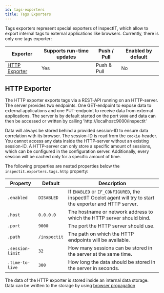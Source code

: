```yaml
---
id: tags-exporters
title: Tags Exporters
---
```


Tags exporters represent special exporters of InspectIT, which allow to export internal tags to external applications like browsers.
Currently, there is only one tags exporter:

| Exporter                        |Supports run-time updates| Push / Pull |Enabled by default|
|---------------------------------|---|-------------|---|
| [HTTP Exporter](#http-exporter) |Yes| Push & Pull |No|

## HTTP Exporter

The HTTP exporter exports tags via a REST-API running on an HTTP-server. The server provides two endpoints.
One GET-endpoint to expose data to external applications and one PUT-endpoint to receive data from external applications.
The server is by default started on the port `9000` and data can then be accessed or written by 
calling 'http://localhost:9000/inspectit'

Data will always be stored behind a provided session-ID to ensure data correlation with its browser. The session-ID is read from the `cookie`-header. You cannot access any data inside the HTTP-server without an existing session-ID.
A HTTP-server can only store a specific amount of sessions, which can be configured in the configuration server. Additionally, every session will be cached only for a specific amount of time.


The following properties are nested properties below the `inspectit.exporters.tags.http` property:

| Property         | Default      | Description
|------------------|--------------|---|
| `.enabled`       | `DISABLED`   |If `ENABLED` or `IF_CONFIGURED`, the inspectIT Ocelot agent will try to start the exporter and HTTP server.
| `.host`          | `0.0.0.0`    |The hostname or network address to which the HTTP server should bind.
| `.port`          | `9000`       |The port the HTTP server should use.
| `.path`          | `/inspectit` |The path on which the HTTP endpoints will be available.
| `.session-limit` | `32`         |How many sessions can be stored in the server at the same time.
| `.time-to-live`  | `300`        |How long the data should be stored in the server in seconds.


The data of the HTTP exporter is stored inside an internal data storage. Data can be written to the storage
by using [browser propagation](../instrumentation/rules.md#data-propagation)

